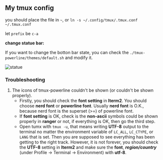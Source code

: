 ## My tmux config

you should place the file in `~`, or `ln -s ~/.config/tmux/.tmux.conf ~/.tmux.conf`

let `prefix` be `c-a`


**change statue bar:**

If you want to change the botton bar state, you can check the `./tmux-powerline/themes/default.sh` and modify it.

![statue](https://img-blog.csdnimg.cn/20200923150050560.png)


### Troubleshooting

1. The icons of tmux-powerline couldn't be shown (or couldn't be shown properly).
   - Firstly, you should check the **font setting** in **Iterm2**. You should choose **nerd font** or **powerline font**. Usually **nerd font** is O.K., because nerd font is the superset (>=) of powerline font.
   - If **font setting** is OK, check is the **non-ascii** symbols could be shown properly in **ranger** or not, if everything is OK, then go the third step.
   - Open tumx with `tmux -u`, that means writing **UTF-8** output to the terminal no matter the environment variable of `LC_ALL`, `LC_CTYPE`, or `LANG` that is set. Then you are supposed to see everything has been getting to the right track. However, it is not forever, you should check the **UTF-8** setting in **Iterm2** and make sure the **font**, ***region/country*** (under Profile -> Terminal -> Environment) with **utf-8**. 



